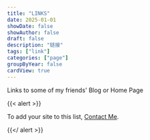 ```yaml
---
title: "LINKS"
date: 2025-01-01
showDate: false
showAuthor: false
draft: false
description: "链接"
tags: ["link"]
categories: ["page"]
groupByYear: false
cardView: true
---
```




Links to some of my friends' Blog or Home Page


{{< alert >}}

To add your site to this list, [Contact Me](https://t.me/ZZPeng).

{{</ alert >}}

</BR>
